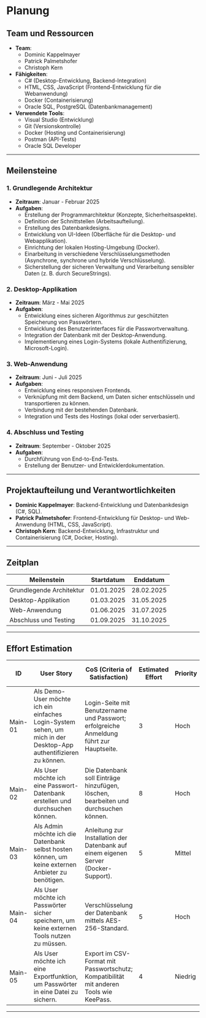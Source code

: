 # Planung

## Team und Ressourcen
- **Team**: 
  - Dominic Kappelmayer
  - Patrick Palmetshofer
  - Christoph Kern
- **Fähigkeiten**:
  - C# (Desktop-Entwicklung, Backend-Integration)
  - HTML, CSS, JavaScript (Frontend-Entwicklung für die Webanwendung)
  - Docker (Containerisierung)
  - Oracle SQL, PostgreSQL (Datenbankmanagement)
- **Verwendete Tools**:
  - Visual Studio (Entwicklung)
  - Git (Versionskontrolle)
  - Docker (Hosting und Containerisierung)
  - Postman (API-Tests)
  - Oracle SQL Developer

---

## Meilensteine

### **1. Grundlegende Architektur**
- **Zeitraum**: Januar - Februar 2025  
- **Aufgaben**:
  - Erstellung der Programmarchitektur (Konzepte, Sicherheitsaspekte).
  - Definition der Schnittstellen (Arbeitsaufteilung).
  - Erstellung des Datenbankdesigns.
  - Entwicklung von UI-Ideen (Oberfläche für die Desktop- und Webapplikation).
  - Einrichtung der lokalen Hosting-Umgebung (Docker).
  - Einarbeitung in verschiedene Verschlüsselungsmethoden (Asynchrone, synchrone und hybride Verschlüsselung).
  - Sicherstellung der sicheren Verwaltung und Verarbeitung sensibler Daten (z. B. durch SecureStrings).

### **2. Desktop-Applikation**
- **Zeitraum**: März - Mai 2025  
- **Aufgaben**:
  - Entwicklung eines sicheren Algorithmus zur geschützten Speicherung von Passwörtern.
  - Entwicklung des Benutzerinterfaces für die Passwortverwaltung.
  - Integration der Datenbank mit der Desktop-Anwendung.
  - Implementierung eines Login-Systems (lokale Authentifizierung, Microsoft-Login).

### **3. Web-Anwendung**
- **Zeitraum**: Juni - Juli 2025  
- **Aufgaben**:
  - Entwicklung eines responsiven Frontends.
  - Verknüpfung mit dem Backend, um Daten sicher entschlüsseln und transportieren zu können.
  - Verbindung mit der bestehenden Datenbank.
  - Integration und Tests des Hostings (lokal oder serverbasiert).

### **4. Abschluss und Testing**
- **Zeitraum**: September - Oktober 2025  
- **Aufgaben**:
  - Durchführung von End-to-End-Tests.
  - Erstellung der Benutzer- und Entwicklerdokumentation.

---

## Projektaufteilung und Verantwortlichkeiten

- **Dominic Kappelmayer**: Backend-Entwicklung und Datenbankdesign (C#, SQL).  
- **Patrick Palmetshofer**: Frontend-Entwicklung für Desktop- und Web-Anwendung (HTML, CSS, JavaScript).  
- **Christoph Kern**: Backend-Entwicklung, Infrastruktur und Containerisierung (C#, Docker, Hosting).

---

## Zeitplan

| **Meilenstein**                     | **Startdatum**  | **Enddatum**    |
|-------------------------------------|-----------------|-----------------|
| Grundlegende Architektur            | 01.01.2025      | 28.02.2025      |
| Desktop-Applikation                 | 01.03.2025      | 31.05.2025      |
| Web-Anwendung                       | 01.06.2025      | 31.07.2025      |
| Abschluss und Testing               | 01.09.2025      | 31.10.2025      |

---

## Effort Estimation

| **ID**   | **User Story**                                                                                                     | **CoS (Criteria of Satisfaction)**                                                                              | **Estimated Effort** | **Priority** | **Status** | **Time Spent (hours)** |
|----------|--------------------------------------------------------------------------------------------------------------------|----------------------------------------------------------------------------------------------------------------|----------------------|--------------|------------|------------------------|
| Main-01  | Als Demo-User möchte ich ein einfaches Login-System sehen, um mich in der Desktop-App authentifizieren zu können.   | Login-Seite mit Benutzername und Passwort; erfolgreiche Anmeldung führt zur Hauptseite.                        | 3                    | Hoch         | Offen      | 0                      |
| Main-02  | Als User möchte ich eine Passwort-Datenbank erstellen und durchsuchen können.                                       | Die Datenbank soll Einträge hinzufügen, löschen, bearbeiten und durchsuchen können.                            | 8                    | Hoch         | Offen      | 0                      |
| Main-03  | Als Admin möchte ich die Datenbank selbst hosten können, um keine externen Anbieter zu benötigen.                   | Anleitung zur Installation der Datenbank auf einem eigenen Server (Docker-Support).                            | 5                    | Mittel       | Offen      | 0                      |
| Main-04  | Als User möchte ich Passwörter sicher speichern, um keine externen Tools nutzen zu müssen.                          | Verschlüsselung der Datenbank mittels AES-256-Standard.                                                        | 5                    | Hoch         | Offen      | 0                      |
| Main-05  | Als User möchte ich eine Exportfunktion, um Passwörter in eine Datei zu sichern.                                    | Export im CSV-Format mit Passwortschutz; Kompatibilität mit anderen Tools wie KeePass.                         | 4                    | Niedrig      | Offen      | 0                      |

---